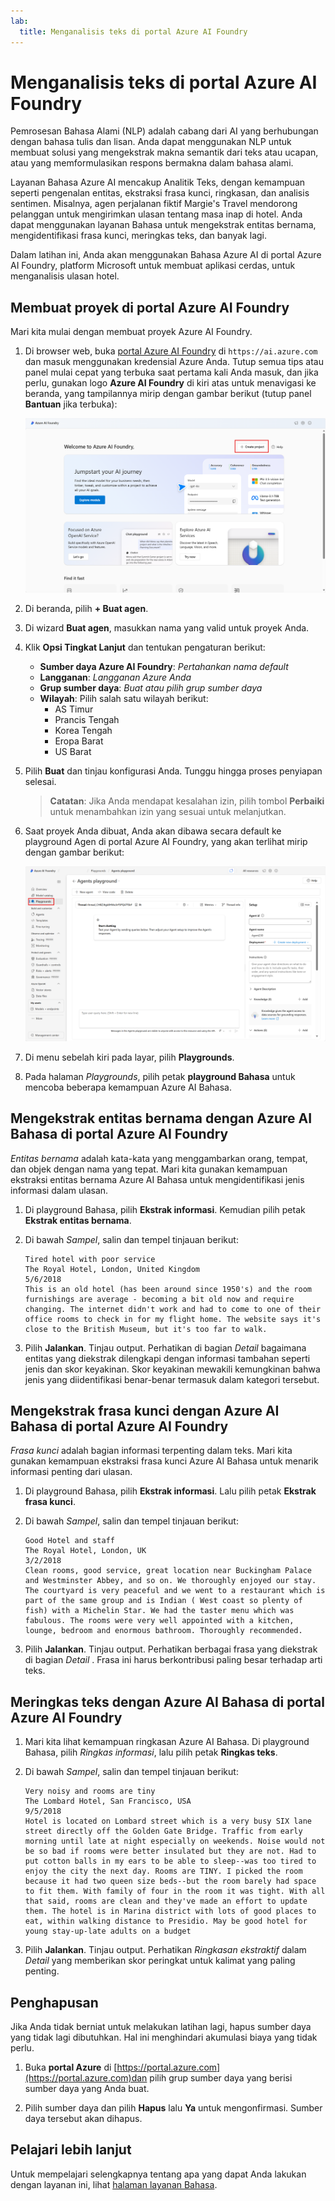 ```yaml
---
lab:
  title: Menganalisis teks di portal Azure AI Foundry
---
```


# Menganalisis teks di portal Azure AI Foundry

Pemrosesan Bahasa Alami (NLP) adalah cabang dari AI yang berhubungan dengan bahasa tulis dan lisan. Anda dapat menggunakan NLP untuk membuat solusi yang mengekstrak makna semantik dari teks atau ucapan, atau yang memformulasikan respons bermakna dalam bahasa alami.

Layanan Bahasa Azure AI mencakup Analitik Teks, dengan kemampuan seperti pengenalan entitas, ekstraksi frasa kunci, ringkasan, dan analisis sentimen. Misalnya, agen perjalanan fiktif Margie's Travel mendorong pelanggan untuk mengirimkan ulasan tentang masa inap di hotel. Anda dapat menggunakan layanan Bahasa untuk mengekstrak entitas bernama, mengidentifikasi frasa kunci, meringkas teks, dan banyak lagi.

Dalam latihan ini, Anda akan menggunakan Bahasa Azure AI di portal Azure AI Foundry, platform Microsoft untuk membuat aplikasi cerdas, untuk menganalisis ulasan hotel. 

## Membuat proyek di portal Azure AI Foundry

Mari kita mulai dengan membuat proyek Azure AI Foundry.

1. Di browser web, buka [portal Azure AI Foundry](https://ai.azure.com) di `https://ai.azure.com` dan masuk menggunakan kredensial Azure Anda. Tutup semua tips atau panel mulai cepat yang terbuka saat pertama kali Anda masuk, dan jika perlu, gunakan logo **Azure AI Foundry** di kiri atas untuk menavigasi ke beranda, yang tampilannya mirip dengan gambar berikut (tutup panel **Bantuan** jika terbuka):

    ![Tnagkapan layar beranda Azure AI Foundry dengan agen terpilih.](./media/azure-ai-foundry-home-page.png)

1. Di beranda, pilih **+ Buat agen**.

1. Di wizard **Buat agen**, masukkan nama yang valid untuk proyek Anda. 

1. Klik **Opsi Tingkat Lanjut** dan tentukan pengaturan berikut:
    - **Sumber daya Azure AI Foundry**: *Pertahankan nama default*
    - **Langganan**: *Langganan Azure Anda*
    - **Grup sumber daya**: *Buat atau pilih grup sumber daya*
    - **Wilayah**: Pilih salah satu wilayah berikut:
        * AS Timur
        * Prancis Tengah
        * Korea Tengah
        * Eropa Barat
        * US Barat

1. Pilih **Buat** dan tinjau konfigurasi Anda. Tunggu hingga proses penyiapan selesai.

    >**Catatan**: Jika Anda mendapat kesalahan izin, pilih tombol **Perbaiki** untuk menambahkan izin yang sesuai untuk melanjutkan.

1. Saat proyek Anda dibuat, Anda akan dibawa secara default ke playground Agen di portal Azure AI Foundry, yang akan terlihat mirip dengan gambar berikut:

    ![Tangkapan layar detail proyek Azure AI di portal Azure AI Foundry.](./media/ai-foundry-project-2.png)

1. Di menu sebelah kiri pada layar, pilih **Playgrounds**.

1. Pada halaman *Playgrounds*, pilih petak **playground Bahasa** untuk mencoba beberapa kemampuan Azure AI Bahasa.

## Mengekstrak entitas bernama dengan Azure AI Bahasa di portal Azure AI Foundry

*Entitas bernama* adalah kata-kata yang menggambarkan orang, tempat, dan objek dengan nama yang tepat. Mari kita gunakan kemampuan ekstraksi entitas bernama Azure AI Bahasa untuk mengidentifikasi jenis informasi dalam ulasan.

1. Di playground Bahasa, pilih **Ekstrak informasi**. Kemudian pilih petak **Ekstrak entitas bernama**. 

1. Di bawah *Sampel*, salin dan tempel tinjauan berikut:

    ```
    Tired hotel with poor service
    The Royal Hotel, London, United Kingdom
    5/6/2018
    This is an old hotel (has been around since 1950's) and the room furnishings are average - becoming a bit old now and require changing. The internet didn't work and had to come to one of their office rooms to check in for my flight home. The website says it's close to the British Museum, but it's too far to walk.
    ```

1. Pilih **Jalankan**. Tinjau output. Perhatikan di bagian *Detail* bagaimana entitas yang diekstrak dilengkapi dengan informasi tambahan seperti jenis dan skor keyakinan. Skor keyakinan mewakili kemungkinan bahwa jenis yang diidentifikasi benar-benar termasuk dalam kategori tersebut.

## Mengekstrak frasa kunci dengan Azure AI Bahasa di portal Azure AI Foundry

*Frasa kunci* adalah bagian informasi terpenting dalam teks. Mari kita gunakan kemampuan ekstraksi frasa kunci Azure AI Bahasa untuk menarik informasi penting dari ulasan.

1. Di playground Bahasa, pilih **Ekstrak informasi**. Lalu pilih petak **Ekstrak frasa kunci**. 

1. Di bawah *Sampel*, salin dan tempel tinjauan berikut:

    ```
    Good Hotel and staff
    The Royal Hotel, London, UK
    3/2/2018
    Clean rooms, good service, great location near Buckingham Palace and Westminster Abbey, and so on. We thoroughly enjoyed our stay. The courtyard is very peaceful and we went to a restaurant which is part of the same group and is Indian ( West coast so plenty of fish) with a Michelin Star. We had the taster menu which was fabulous. The rooms were very well appointed with a kitchen, lounge, bedroom and enormous bathroom. Thoroughly recommended.
    ```

1. Pilih **Jalankan**. Tinjau output. Perhatikan berbagai frasa yang diekstrak di bagian *Detail* . Frasa ini harus berkontribusi paling besar terhadap arti teks.

## Meringkas teks dengan Azure AI Bahasa di portal Azure AI Foundry
 
1. Mari kita lihat kemampuan ringkasan Azure AI Bahasa. Di playground Bahasa, pilih *Ringkas informasi*, lalu pilih petak **Ringkas teks**.

1. Di bawah *Sampel*, salin dan tempel tinjauan berikut:
    
    ```
    Very noisy and rooms are tiny
    The Lombard Hotel, San Francisco, USA
    9/5/2018
    Hotel is located on Lombard street which is a very busy SIX lane street directly off the Golden Gate Bridge. Traffic from early morning until late at night especially on weekends. Noise would not be so bad if rooms were better insulated but they are not. Had to put cotton balls in my ears to be able to sleep--was too tired to enjoy the city the next day. Rooms are TINY. I picked the room because it had two queen size beds--but the room barely had space to fit them. With family of four in the room it was tight. With all that said, rooms are clean and they've made an effort to update them. The hotel is in Marina district with lots of good places to eat, within walking distance to Presidio. May be good hotel for young stay-up-late adults on a budget
    ```

1. Pilih **Jalankan**. Tinjau output. Perhatikan *Ringkasan ekstraktif* dalam *Detail* yang memberikan skor peringkat untuk kalimat yang paling penting.   

## Penghapusan

Jika Anda tidak berniat untuk melakukan latihan lagi, hapus sumber daya yang tidak lagi dibutuhkan. Hal ini menghindari akumulasi biaya yang tidak perlu.

1. Buka **portal Azure** di [https://portal.azure.com](https://portal.azure.com)dan pilih grup sumber daya yang berisi sumber daya yang Anda buat.

1. Pilih sumber daya dan pilih **Hapus** lalu **Ya** untuk mengonfirmasi. Sumber daya tersebut akan dihapus.

## Pelajari lebih lanjut

Untuk mempelajari selengkapnya tentang apa yang dapat Anda lakukan dengan layanan ini, lihat [halaman layanan Bahasa](https://learn.microsoft.com/azure/ai-services/language-service/overview).
